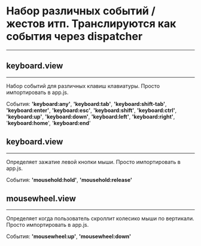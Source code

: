 # Набор различных событий / жестов итп. Транслируются как события через dispatcher
___

## keyboard.view
___
Набор событий для различных клавиш клавиатуры. Просто импортировать в app.js.  

События: **'keyboard:any'**, **'keyboard:tab'**, **'keyboard:shift-tab'**, **'keyboard:enter'**, **'keyboard:esc'**, **'keyboard:shift'**, **'keyboard:ctrl'**, **'keyboard:up'**, **'keyboard:down'**, **'keyboard:left'**, **'keyboard:right'**, '**keyboard:home**', '**keyboard:end**'

## keyboard.view
___
Определяет зажатие левой кнопки мыши. Просто импортировать в app.js.  

События: **'mousehold:hold'**, **'mousehold:release'**

## mousewheel.view
___
Определяет когда пользователь скроллит колесико мыши по вертикали. Просто импортировать в app.js.  

События: **'mousewheel:up'**, **'mousewheel:down'**
